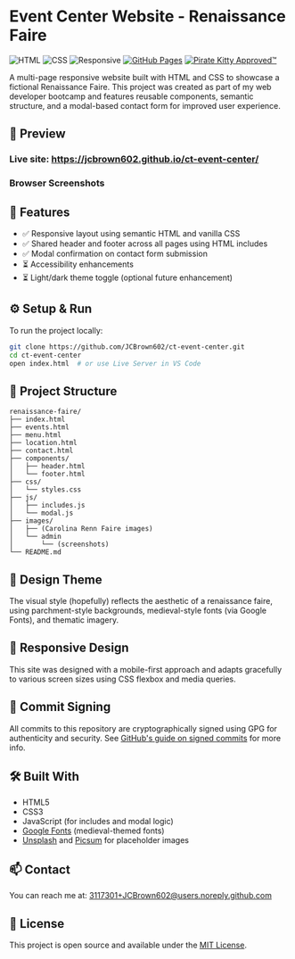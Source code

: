 # Event Center Website - Renaissance Faire 
![HTML](https://img.shields.io/badge/HTML-5-orange)
![CSS](https://img.shields.io/badge/CSS-3-blue)
![Responsive](https://img.shields.io/badge/Responsive-Design-success)
[![GitHub Pages](https://img.shields.io/badge/Live-GitHub_Pages-blue?logo=github)](https://jcbrown602.github.io/ct-assignment-01/#top)
[![Pirate Kitty Approved™](https://img.shields.io/badge/Pirate_Kitty-Approved™-black?style=flat&logo=github&logoColor=white)](https://github.com/JCBrown602/pirate-kitty-badges)

A multi-page responsive website built with HTML and CSS to showcase a fictional Renaissance Faire. This project was created as part of my web developer bootcamp and features reusable components, semantic structure, and a modal-based contact form for improved user experience.

## 📸 Preview

### Live site: https://jcbrown602.github.io/ct-event-center/

### Browser Screenshots

## 🚀 Features

- ✅ Responsive layout using semantic HTML and vanilla CSS
- ✅ Shared header and footer across all pages using HTML includes
- ✅ Modal confirmation on contact form submission
- ⏳ Accessibility enhancements
- ⏳ Light/dark theme toggle (optional future enhancement)

## ⚙️ Setup & Run

To run the project locally:

```bash
git clone https://github.com/JCBrown602/ct-event-center.git
cd ct-event-center
open index.html  # or use Live Server in VS Code
```

## 📁 Project Structure

```
renaissance-faire/
├── index.html
├── events.html
├── menu.html
├── location.html
├── contact.html
├── components/
│   ├── header.html
│   └── footer.html
├── css/
│   └── styles.css
├── js/
│   ├── includes.js
│   └── modal.js
├── images/
│   ├── (Carolina Renn Faire images)
│   └── admin
│       └── (screenshots)
└── README.md
```

## 🎨 Design Theme

The visual style (hopefully) reflects the aesthetic of a renaissance faire, using parchment-style backgrounds, medieval-style fonts (via Google Fonts), and thematic imagery.

## 📱 Responsive Design

This site was designed with a mobile-first approach and adapts gracefully to various screen sizes using CSS flexbox and media queries.

## 🔐 Commit Signing

All commits to this repository are cryptographically signed using GPG for authenticity and security. See [GitHub's guide on signed commits](https://docs.github.com/en/authentication/managing-commit-signature-verification/about-commit-signature-verification) for more info.

## 🛠️ Built With

- HTML5
- CSS3
- JavaScript (for includes and modal logic)
- [Google Fonts](https://fonts.google.com/) (medieval-themed fonts)
- [Unsplash](https://unsplash.com/) and [Picsum](https://picsum.photos/) for placeholder images

## 📫 Contact

You can reach me at: [3117301+JCBrown602@users.noreply.github.com](3117301+JCBrown602@users.noreply.github.com)

## 📄 License

This project is open source and available under the [MIT License](LICENSE).
